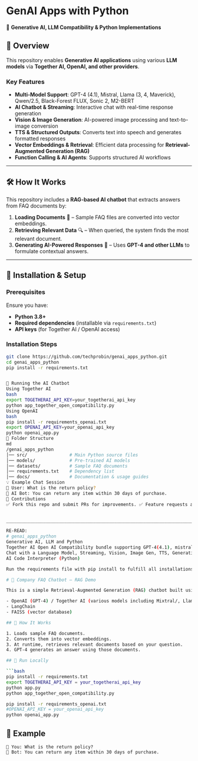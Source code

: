 # GenAI Apps with Python  
🚀 **Generative AI, LLM Compatibility & Python Implementations**

## 📌 Overview  
This repository enables **Generative AI applications** using various **LLM models** via **Together AI, OpenAI, and other providers**.

### Key Features  
- **Multi-Model Support**: GPT-4 (4.1), Mistral, Llama (3, 4, Maverick), Qwen/2.5, Black-Forest FLUX, Sonic 2, M2-BERT  
- **AI Chatbot & Streaming**: Interactive chat with real-time response generation  
- **Vision & Image Generation**: AI-powered image processing and text-to-image conversion  
- **TTS & Structured Outputs**: Converts text into speech and generates formatted responses  
- **Vector Embeddings & Retrieval**: Efficient data processing for **Retrieval-Augmented Generation (RAG)**  
- **Function Calling & AI Agents**: Supports structured AI workflows  

---

## 🛠 How It Works  
This repository includes a **RAG-based AI chatbot** that extracts answers from FAQ documents by:  
1. **Loading Documents** 📄 – Sample FAQ files are converted into vector embeddings.  
2. **Retrieving Relevant Data** 🔍 – When queried, the system finds the most relevant document.  
3. **Generating AI-Powered Responses** 🤖 – Uses **GPT-4 and other LLMs** to formulate contextual answers.  

---

## 🔧 Installation & Setup  

### Prerequisites  
Ensure you have:  
- **Python 3.8+**  
- **Required dependencies** (installable via `requirements.txt`)  
- **API keys** (for Together AI / OpenAI access)  

### Installation Steps  
```bash
git clone https://github.com/techprobin/genai_apps_python.git  
cd genai_apps_python  
pip install -r requirements.txt  


🚀 Running the AI Chatbot
Using Together AI
bash
export TOGETHERAI_API_KEY=your_togetherai_api_key  
python app_together_open_compatibility.py  
Using OpenAI
bash
pip install -r requirements_openai.txt  
export OPENAI_API_KEY=your_openai_api_key  
python openai_app.py  
📂 Folder Structure
md
/genai_apps_python  
│── src/                # Main Python source files  
│── models/             # Pre-trained AI models  
│── datasets/           # Sample FAQ documents  
│── requirements.txt    # Dependency list  
│── docs/               # Documentation & usage guides  
💡 Example Chat Session
👤 User: What is the return policy?  
🤖 AI Bot: You can return any item within 30 days of purchase.  
📢 Contributions
✅ Fork this repo and submit PRs for improvements. ✅ Feature requests are welcome via Issues. ✅ Join discussions on AI model integrations.


______________________________________________________________________________________________________________________________________

RE-READ:
# genai_apps_python
Generative AI, LLM and Python
Together AI Open AI Compatibility bundle supporting GPT-4(4.1), mistral, Llama(3, 4, Maverick), Qwen/2.5, black-forest/FLUX/dev, sonic/2, m2-bert etc.
Chat with a Language Model, Streaming, Vision, Image Gen, TTS, Generating Vector Embeddings, Structured Outputs, Function Calling, Agents etc.
AI Code Interpreter (Python)

Run the requirements file with pip install to fulfill all installations requirements, or manually

# 📘 Company FAQ Chatbot – RAG Demo

This is a simple Retrieval-Augmented Generation (RAG) chatbot built using:

- OpenAI (GPT-4) / Together AI (various models including Mixtral/, Llama(3, 4, Maverick), Qwen/2.5, 
- LangChain
- FAISS (vector database)

## 🔧 How It Works

1. Loads sample FAQ documents.
2. Converts them into vector embeddings.
3. At runtime, retrieves relevant documents based on your question.
4. GPT-4 generates an answer using those documents.

## 🚀 Run Locally

```bash
pip install -r requirements.txt
export TOGETHERAI_API_KEY = your_togetherai_api_key
python app.py
python app_together_open_compatibility.py

pip install -r requirements_openai.txt
#OPENAI_API_KEY = your_openai_api_key
python openai_app.py
```

## 🧠 Example

```
👤 You: What is the return policy?
🤖 Bot: You can return any item within 30 days of purchase.
```
